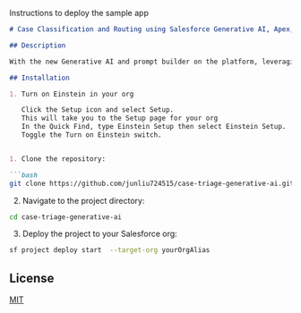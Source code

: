 Instructions to deploy the sample app

```markdown
# Case Classification and Routing using Salesforce Generative AI, Apex, and Flow

## Description

With the new Generative AI and prompt builder on the platform, leveraging LLMs on Salesforce has become easier and more accessible. This project demonstrates how to use the new AI capabilities to classify and route cases in Salesforce.

## Installation

1. Turn on Einstein in your org

   Click the Setup icon and select Setup.
   This will take you to the Setup page for your org
   In the Quick Find, type Einstein Setup then select Einstein Setup.
   Toggle the Turn on Einstein switch.


1. Clone the repository:

```bash
git clone https://github.com/junliu724515/case-triage-generative-ai.git

```

2. Navigate to the project directory:

```bash
cd case-triage-generative-ai
```

3. Deploy the project to your Salesforce org:

```bash
sf project deploy start  --target-org yourOrgAlias
```

## License

[MIT](https://choosealicense.com/licenses/mit/)
```
